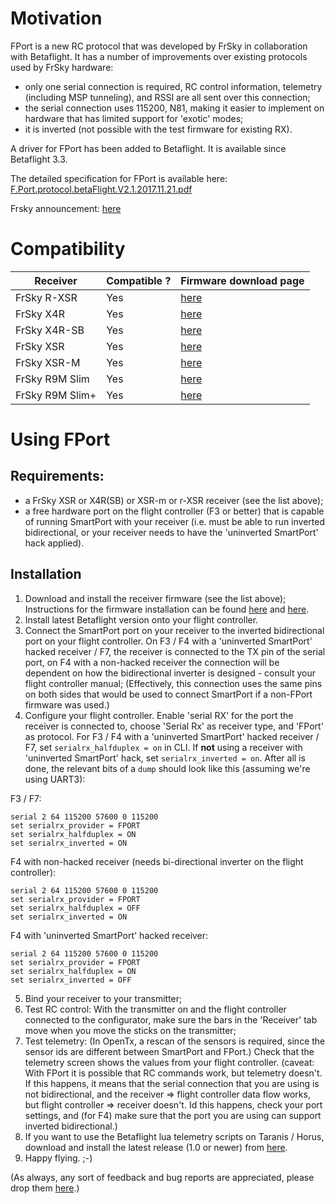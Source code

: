 # Motivation

FPort is a new RC protocol that was developed by FrSky in collaboration with Betaflight. It has a number of improvements over existing protocols used by FrSky hardware:

- only one serial connection is required, RC control information, telemetry (including MSP tunneling), and RSSI are all sent over this connection;
- the serial connection uses 115200, N81, making it easier to implement on hardware that has limited support for 'exotic' modes;
- it is inverted (not possible with the test firmware for existing RX).

A driver for FPort has been added to Betaflight. It is available since Betaflight 3.3.

The detailed specification for FPort is available here: [F.Port.protocol.betaFlight.V2.1.2017.11.21.pdf][1]

Frsky announcement: [here][9]

# Compatibility

| Receiver        | Compatible ? | Firmware download page |
| --------------- | ------------ | ---------------------- |
| FrSky R-XSR     | Yes          | [here][8]              |
| FrSky X4R       | Yes          | [here][10]             |
| FrSky X4R-SB    | Yes          | [here][11]             |
| FrSky XSR       | Yes          | [here][2]              |
| FrSky XSR-M     | Yes          | [here][12]             |
| FrSky R9M Slim  | Yes          | [here][13]             |
| FrSky R9M Slim+ | Yes          | [here][14]             |

# Using FPort

## Requirements:

- a FrSky XSR or X4R(SB) or XSR-m or r-XSR receiver (see the list above);
- a free hardware port on the flight controller (F3 or better) that is capable of running SmartPort with your receiver (i.e. must be able to run inverted bidirectional, or your receiver needs to have the 'uninverted SmartPort' hack applied).

## Installation

1. Download and install the receiver firmware (see the list above); Instructions for the firmware installation can be found [here][3] and [here][4].
2. Install latest Betaflight version onto your flight controller.
3. Connect the SmartPort port on your receiver to the inverted bidirectional port on your flight controller. On F3 / F4 with a 'uninverted SmartPort' hacked receiver / F7, the receiver is connected to the TX pin of the serial port, on F4 with a non-hacked receiver the connection will be dependent on how the bidirectional inverter is designed - consult your flight controller manual; (Effectively, this connection uses the same pins on both sides that would be used to connect SmartPort if a non-FPort firmware was used.)
4. Configure your flight controller. Enable 'serial RX' for the port the receiver is connected to, choose 'Serial Rx' as receiver type, and 'FPort' as protocol. For F3 / F4 with a 'uninverted SmartPort' hacked receiver / F7, set `serialrx_halfduplex = on` in CLI. If **not** using a receiver with 'uninverted SmartPort' hack, set `serialrx_inverted = on`. After all is done, the relevant bits of a `dump` should look like this (assuming we're using UART3):

F3 / F7:

    serial 2 64 115200 57600 0 115200
    set serialrx_provider = FPORT
    set serialrx_halfduplex = ON
    set serialrx_inverted = ON

F4 with non-hacked receiver (needs bi-directional inverter on the flight controller):

    serial 2 64 115200 57600 0 115200
    set serialrx_provider = FPORT
    set serialrx_halfduplex = OFF
    set serialrx_inverted = ON

F4 with 'uninverted SmartPort' hacked receiver:

    serial 2 64 115200 57600 0 115200
    set serialrx_provider = FPORT
    set serialrx_halfduplex = ON
    set serialrx_inverted = OFF

5. Bind your receiver to your transmitter;
6. Test RC control: With the transmitter on and the flight controller connected to the configurator, make sure the bars in the 'Receiver' tab move when you move the sticks on the transmitter;
7. Test telemetry: (In OpenTx, a rescan of the sensors is required, since the sensor ids are different between SmartPort and FPort.) Check that the telemetry screen shows the values from your flight controller. (caveat: With FPort it is possible that RC commands work, but telemetry doesn't. If this happens, it means that the serial connection that you are using is not bidirectional, and the receiver => flight controller data flow works, but flight controller => receiver doesn't. Id this happens, check your port settings, and (for F4) make sure that the port you are using can support inverted bidirectional.)
8. If you want to use the Betaflight lua telemetry scripts on Taranis / Horus, download and install the latest release (1.0 or newer) from [here][6].
9. Happy flying. ;-)

(As always, any sort of feedback and bug reports are appreciated, please drop them [here][7].)

[1]: https://github.com/betaflight/betaflight/files/1491056/F.Port.protocol.betaFlight.V2.1.2017.11.21.pdf
[2]: https://www.frsky-rc.com/xsr/
[3]: https://oscarliang.com/flash-frsky-rx-firmware/
[4]: http://thrustworx.com/frsky-x-series-receiver-sensor-s-port-firmware-flashing-9xr-pro-complete-guide/
[5]: https://ci.betaflight.tech/job/Betaflight/
[6]: https://github.com/betaflight/betaflight-tx-lua-scripts/releases
[7]: https://github.com/betaflight/betaflight/issues
[8]: https://www.frsky-rc.com/r-xsr/
[9]: https://www.frsky-rc.com/frsky-betaflight-introduction-of-f-port-protocol/
[10]: https://www.frsky-rc.com/x4r/
[11]: https://www.frsky-rc.com/x4rsb/
[12]: https://www.frsky-rc.com/xsr-m/
[13]: https://www.frsky-rc.com/r9-slim/
[14]: https://www.frsky-rc.com/product/r9-slim-plus/
